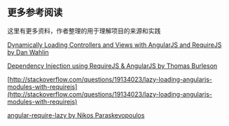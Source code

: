 ## 更多参考阅读

这里有更多资料，作者整理的用于理解项目的来源和实践

[Dynamically Loading Controllers and Views with AngularJS and RequireJS by Dan Wahlin](http://weblogs.asp.net/dwahlin/archive/2013/05/22/dynamically-loading-controllers-and-views-with-angularjs-and-requirejs.aspx)

[Dependency Injection using RequireJS & AngularJS by Thomas Burleson](http://solutionoptimist.com/2013/09/30/requirejs-angularjs-dependency-injection/)

[http://stackoverflow.com/questions/19134023/lazy-loading-angularjs-modules-with-requirejs](http://stackoverflow.com/questions/19134023/lazy-loading-angularjs-modules-with-requirejs)

[angular-require-lazy by Nikos Paraskevopoulos](https://github.com/nikospara/angular-require-lazy)